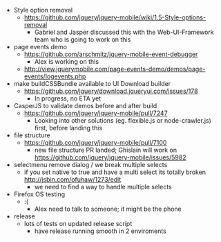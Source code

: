 * Style option removal
  * https://github.com/jquery/jquery-mobile/wiki/1.5-Style-options-removal
    * Gabriel and Jasper discussed this with the Web-UI-Framework team who is going to work on this
* page events demo
  * https://github.com/arschmitz/jquery-mobile-event-debugger
    * Alex is working on this
  * http://view.jquerymobile.com/page-events-demo/demos/page-events/logevents.php
* make buildCSSBundle available to UI Download builder
  * https://github.com/jquery/download.jqueryui.com/issues/178
    * In progress, no ETA yet
* CasperJS to validate demos before and after build
  * https://github.com/jquery/jquery-mobile/pull/7247
    * Looking into other solutions (eg. flexible.js or node-crawler.js) first, before landing this
* file structure
  * https://github.com/jquery/jquery-mobile/pull/7100
    * new file structure PR landed; Ghislain will work on https://github.com/jquery/jquery-mobile/issues/5982
* selectmenu remove dialog / we break multiple selects
  * if you set native to true and have a multi select its totally broken http://jsbin.com/ofuhaw/1273/edit
    * we need to find a way to handle multiple selects
* Firefox OS testing
  * :(
    * Alex need to talk to someone; it might be the phone
* release
  * lots of tests on updated release script
    * have release running smooth in 2 enviroments
